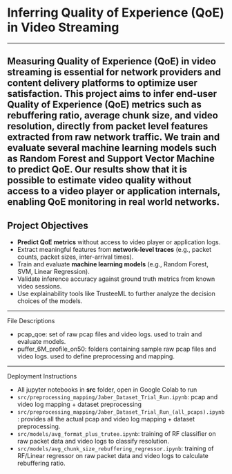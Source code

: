 # Inferring Quality of Experience (QoE) in Video Streaming

---

Measuring Quality of Experience (QoE) in video streaming is essential for network providers and content delivery platforms to optimize user satisfaction.  This project aims to **infer end-user Quality of Experience (QoE) metrics** such as **rebuffering ratio**, **average chunk size**, and **video resolution**, directly from  **packet level features** extracted from raw network traffic.  We train and evaluate several machine learning models such as Random Forest and Support Vector Machine to predict QoE.  Our results show that it is possible to estimate video quality without access to a video player or application internals, enabling QoE monitoring in real world networks.
---

## Project Objectives

- **Predict QoE metrics** without access to video player or application logs.
- Extract meaningful features from **network-level traces** (e.g., packet counts, packet sizes, inter-arrival times).
- Train and evaluate **machine learning models** (e.g., Random Forest, SVM, Linear Regression).
- Validate inference accuracy against ground truth metrics from known video sessions.
- Use explainability tools like TrusteeML to further analyze the decision choices of the models.

---
File Descriptions

- pcap_qoe: set of raw pcap files and video logs. used to train and evaluate models.
- puffer_6M_profile_on50: folders containing sample raw pcap files and video logs.  used to define preprocessing and mapping.

---
Deployment Instructions
- All jupyter notebooks in **src** folder, open in Google Colab to run
- `src/preprocessing_mapping/Jaber_Dataset_Trial_Run.ipynb`: pcap and video log mapping + dataset preprocessing
- `src/preprocessing_mapping/Jaber_Dataset_Trial_Run_(all_pcaps).ipynb`: provides all the actual pcap and video log mapping + dataset preprocessing.
- `src/models/avg_format_plus_trutee.ipynb`: training of RF classifier on raw packet data and video logs to classify resolution.
- `src/models/avg_chunk_size_rebuffering_regressor.ipynb`: training of RF/Linear regressor on raw packet data and video logs to calculate rebuffering ratio.
